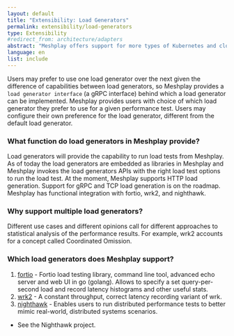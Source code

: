 ```yaml
---
layout: default
title: "Extensibility: Load Generators"
permalink: extensibility/load-generators
type: Extensibility
#redirect_from: architecture/adapters
abstract: "Meshplay offers support for more types of Kubernetes and cloud native infrastructure than any other project or product in the world. Meshplay uses adapters for more deeply managing specific types of infrastructure."
language: en
list: include
---
```


Users may prefer to use one load generator over the next given the difference of capabilities between load generators, so Meshplay provides a `load generator interface` (a gRPC interface) behind which a load generator can be implemented. Meshplay provides users with choice of which load generator they prefer to use for a given performance test. Users may configure their own preference for the load generator, different from the default load generator.

### What function do load generators in Meshplay provide? 

Load generators will provide the capability to run load tests from Meshplay. As of today the load generators are embedded as libraries in Meshplay and Meshplay invokes the load generators APIs with the right load test options to run the load test. At the moment, Meshplay supports HTTP load generation. Support for gRPC and TCP load generation is on the roadmap. Meshplay has functional integration with fortio, wrk2, and nighthawk.

### Why support multiple load generators?

Different use cases and different opinions call for different approaches to statistical analysis of the performance results. For example, wrk2 accounts for a concept called Coordinated Omission.

### Which load generators does Meshplay support?

1. [fortio](https://github.com/fortio/fortio) - Fortio load testing library, command line tool, advanced echo server and web UI in go (golang). Allows to specify a set query-per-second load and record latency histograms and other useful stats.
1. [wrk2](https://github.com/giltene/wrk2) - A constant throughput, correct latency recording variant of wrk.
1. [nighthawk](https://getnighthawk.dev/) - Enables users to run distributed performance tests to better mimic real-world, distributed systems scenarios.
  - See the Nighthawk project.

